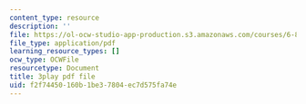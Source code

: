 ```yaml
---
content_type: resource
description: ''
file: https://ol-ocw-studio-app-production.s3.amazonaws.com/courses/6-890-algorithmic-lower-bounds-fun-with-hardness-proofs-fall-2014/f2f74450160b1be37804ec7d575fa74e_KvBk_u8NNp4.pdf
file_type: application/pdf
learning_resource_types: []
ocw_type: OCWFile
resourcetype: Document
title: 3play pdf file
uid: f2f74450-160b-1be3-7804-ec7d575fa74e
---
```


